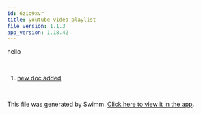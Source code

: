 ```yaml
---
id: 6zio9xvr
title: youtube video playlist
file_version: 1.1.3
app_version: 1.18.42
---
```


<!-- Intro - Do not remove this comment -->
hello

<br/>

<!-- Steps - Do not remove this comment -->
1. [new doc added](new-doc-added.db20vjo2.sw.md)


<br/>

This file was generated by Swimm. [Click here to view it in the app](https://swimm-web-app.web.app/repos/Z2l0aHViJTNBJTNBY3NoYXJwLXNoYXVsLXRlc3QlM0ElM0Fzd2ltbWlv/playlists/6zio9xvr).
